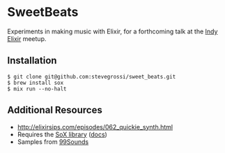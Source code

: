 # SweetBeats

Experiments in making music with Elixir, for a forthcoming talk at the [Indy Elixir](https://www.meetup.com/indyelixir/events/235620850/) meetup.

## Installation

```
$ git clone git@github.com:stevegrossi/sweet_beats.git
$ brew install sox
$ mix run --no-halt
```

## Additional Resources

- http://elixirsips.com/episodes/062_quickie_synth.html
- Requires the [SoX library](http://sox.sourceforge.net/) ([docs](http://sox.sourceforge.net/sox.html))
- Samples from [99Sounds](http://99sounds.org/drum-samples/)
